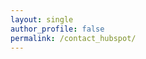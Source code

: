 ```yaml
---
layout: single
author_profile: false
permalink: /contact_hubspot/
---
```


<script charset="utf-8" type="text/javascript" src="//js.hsforms.net/forms/shell.js"></script>
<script>
  hbspt.forms.create({
	portalId: "7605137",
	formId: "c8bbb116-7fb2-49b9-b1bb-d46906e2181d"
});
</script>
